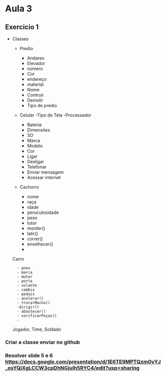 # Aula 3

## Exercicio 1

- Classes 
	- Predio
	  - Andares
	  - Elevador
	  - número
	  - Cor
	  - endereço
	  - material
	  - Nome
	  - Contruir
	  - Demolir
	  - Tipo de predio
	  
	- Celular
		-Tipo de Tela
		-Processador
		- Bateria
		- Dimensões
		- SO
		- Marca
		- Modelo
		- Cor
		- Ligar
		- Desligar
		- Telefonar
		- Enviar mensagem
		- Acessar internet
		
	
	- Cachorro
		- nome
		- raça
		- idade
		- peruculosidade
		- peso
		- tutor
		- morder()
		- latir()
		- correr()
		- envelhecer()
		- 
	
	Carro
	
		- pneu
		- marca
		- motor
		- porta
		- volante
		- cambio
		- pedais
		- acelerar()
		- trocarMacha()
		-dirigir()
		- abastecer()
		- verificarPeças()
		- 
	
	Jogador, Time, Soldado

### Criar a classe enviar no github

### Resolver slide 5 e 6 https://docs.google.com/presentation/d/1E6TE9MPTQzm0vYJ_osYQjXgLCCW3cpDhNGjulh5RYC4/edit?usp=sharing
 
